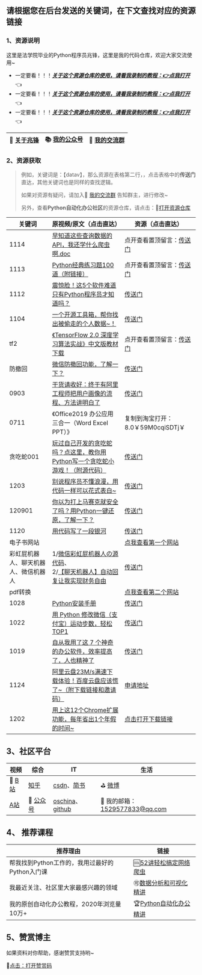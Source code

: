## 请根据您在后台发送的关键词，在下文查找对应的资源链接



### 1、资源说明

这里是法学院毕业的Python程序员兆锋，这里是我的代码仓库，欢迎大家交流使用~

- 一定要看！！！*<u>**关于这个资源仓库的使用，请看我录制的教程：👉[点我打开](https://www.bilibili.com/video/BV1Ry4y1m7Ai?p=2)**</u>*👈
- 一定要看！！！*<u>**关于这个资源仓库的使用，请看我录制的教程：👉[点我打开](https://www.bilibili.com/video/BV1Ry4y1m7Ai?p=2)**</u>*👈
- 一定要看！！！*<u>**关于这个资源仓库的使用，请看我录制的教程：👉[点我打开](https://www.bilibili.com/video/BV1Ry4y1m7Ai?p=2)**</u>*👈



| 🎯  [关于兆锋](https://mp.weixin.qq.com/s/UrJ5PkRWYydaajGetUqFYQ)   |  📚 [我的公众号](http://t.cn/A6Gkrbzw)   |  🚸 [我的交流群](https://mp.weixin.qq.com/s/6cR5fMSCtdI5sJdWiDwhOA)   |
| ---- | ---- | ---- |



### 2、资源获取

> 例如，关键词是：【datav】，那么资源在表格第二行，，点击表格中的**传送门**直达，其他关键词也是同样的查找逻辑。
>
> 如果对资源有疑问，请加入🚸 [我的交流群](https://mp.weixin.qq.com/s/6cR5fMSCtdI5sJdWiDwhOA) 告知群主，进行修改~
>
> 另外，查看**Python自动化办公社区**的资源仓库，请点击：🚀[打开资源仓库](https://gitee.com/zhaofeng092/python_auto_office)



| 关键词                               | 原视频/原文（点击直达）                                      | 资源（点击直达）                                             |
| ------------------------------------ | ------------------------------------------------------------ | ------------------------------------------------------------ |
| 1114                                 | [早知道这些查询数据的API，我还学什么爬虫啊.doc](https://mp.weixin.qq.com/s/QFlh0OB-niHupylvTPC24g) | 点开查看置顶留言：[传送门](https://mp.weixin.qq.com/s/hVR1NDcxc3sh6v6k4g1QZQ) |
| 1113                                 | [Python经典练习题100道（附链接）](https://mp.weixin.qq.com/s/2xJ_OjGNCN15B1WlN6O_GQ) | 点开查看置顶留言：[传送门](https://mp.weixin.qq.com/s/xIiawqD6X2u1ei4zk7_JNw) |
| 1112                                 | [震惊脸！这5个软件难道只有Python程序员才知道吗？](https://mp.weixin.qq.com/s/CGrV_A9e3uaZDjsaAghq2w) | [传送门](https://mp.weixin.qq.com/s/5LqlkTbOM_GxyaAIYwwjRQ)  |
| 1104                                 | [一个开源工具箱，帮你找出被偷走的个人数据~！](https://mp.weixin.qq.com/s/szHwiXrC6Xl1gsjEPm6APw) | [传送门](https://gitee.com/zhaofeng092/python_auto_office/blob/master/%E5%85%AC%E4%BC%97%E5%8F%B7/%E4%B8%80%E4%B8%AA%E5%BC%80%E6%BA%90%E5%B7%A5%E5%85%B7%E7%AE%B1%EF%BC%8C%E5%B8%AE%E4%BD%A0%E6%89%BE%E5%87%BA%E8%A2%AB%E5%81%B7%E8%B5%B0%E7%9A%84%E4%B8%AA%E4%BA%BA%E6%95%B0%E6%8D%AE~%EF%BC%81/info.txt) |
| tf2                                  | [《TensorFlow 2.0 深度学习算法实战》中文版教材下载](https://mp.weixin.qq.com/s/rKfWYyJHdhCMtKU_HrlMmg) | 点开查看置顶留言：[传送门](https://mp.weixin.qq.com/s/tybIP2TumJAZgx3gRtOGHg) |
| 防撤回                               | [微信防撤回功能，了解一下？](https://mp.weixin.qq.com/s/xej4h0gyP3snjpsW3NvNRg) | [传送门](https://gitee.com/zhaofeng092/python_auto_office/blob/master/%E5%85%AC%E4%BC%97%E5%8F%B7/%E5%BE%AE%E4%BF%A1%E9%98%B2%E6%92%A4%E5%9B%9E%E5%8A%9F%E8%83%BD%EF%BC%8C%E4%BA%86%E8%A7%A3%E4%B8%80%E4%B8%8B%EF%BC%9F/info.txt) |
| 0903                                 | [干货请收好：终于有阿里工程师把用户画像的流程、方法讲明白了](https://mp.weixin.qq.com/s/T3_SHXRUtX4JqySGiQUSzg) | [传送门](https://www.acfun.cn/v/ac20323753)                  |
| 0711                                 | 《Office2019 办公应用三合一（Word Excel PPT）》              | 复制到淘宝打开：8.0￥59M0cqiSDTj￥                           |
| 贪吃蛇001                            | [玩过自己开发的贪吃蛇吗？点这里，教你用Python写一个贪吃蛇小游戏！（附源代码）](https://mp.weixin.qq.com/s/Cd1iDcZq9nKxk-mV8phTpA) | [传送门](https://gitee.com/zhaofeng092/python_auto_office/tree/master/%E5%85%AC%E4%BC%97%E5%8F%B7/%E7%8E%A9%E8%BF%87%E8%87%AA%E5%B7%B1%E5%BC%80%E5%8F%91%E7%9A%84%E8%B4%AA%E5%90%83%E8%9B%87%E5%90%97%EF%BC%9F%E7%82%B9%E8%BF%99%E9%87%8C%EF%BC%8C%E6%95%99%E4%BD%A0%E7%94%A8Python%E5%86%99%E4%B8%80%E4%B8%AA%E8%B4%AA%E5%90%83%E8%9B%87%E5%B0%8F%E6%B8%B8%E6%88%8F%EF%BC%81%EF%BC%88%E9%99%84%E6%BA%90%E4%BB%A3%E7%A0%81%EF%BC%89) |
| 1203                                 | [别说程序员不懂浪漫，用代码一样可以花式表白~](https://www.bilibili.com/video/BV1zi4y1V73n) | [传送门](https://gitee.com/zhaofeng092/python_auto_office/tree/master/B%E7%AB%99/%E5%88%AB%E8%AF%B4%E7%A8%8B%E5%BA%8F%E5%91%98%E4%B8%8D%E6%87%82%E6%B5%AA%E6%BC%AB%EF%BC%8C%E7%94%A8%E4%BB%A3%E7%A0%81%E4%B8%80%E6%A0%B7%E5%8F%AF%E4%BB%A5%E8%8A%B1%E5%BC%8F%E8%A1%A8%E7%99%BD~) |
| 120901                               | [你以为打上马赛克就安全了吗？用Python一键还原，了解一下？](https://mp.weixin.qq.com/s/5009R-GIfXcf46BQ47m6Hw) | [传送门](https://gitee.com/zhaofeng092/python_auto_office/tree/master/%E5%85%AC%E4%BC%97%E5%8F%B7/%E4%BD%A0%E4%BB%A5%E4%B8%BA%E6%89%93%E4%B8%8A%E9%A9%AC%E8%B5%9B%E5%85%8B%E5%B0%B1%E5%AE%89%E5%85%A8%E4%BA%86%E5%90%97%EF%BC%9F%E7%94%A8Python%E4%B8%80%E9%94%AE%E8%BF%98%E5%8E%9F%EF%BC%8C%E4%BA%86%E8%A7%A3%E4%B8%80%E4%B8%8B%EF%BC%9F) |
| 1120                                 | [用代码写了一段银河](https://mp.weixin.qq.com/s/ySzv7ychUjof0lhFjSjS7w) | [传送门](https://gitee.com/zhaofeng092/python_auto_office/tree/master/%E5%85%AC%E4%BC%97%E5%8F%B7/%E7%94%A8%E4%BB%A3%E7%A0%81%E5%86%99%E4%BA%86%E4%B8%80%E6%AE%B5%E9%93%B6%E6%B2%B3) |
| 电子书网站                           |                                                              | [点我查看第一个网站](https://mp.weixin.qq.com/s/qv5qOaG9BOCZHleg9gXtQA) |
| 彩虹屁机器人、聊天机器人、微信机器人 | 1/[微信彩虹屁机器人の源代码](https://mp.weixin.qq.com/s/KarWOWBxpx2x6V02K2sPHQ)、<br/>2/[【聊天机器人】自动回复让我实现财务自由](https://www.bilibili.com/video/BV1Ty4y1D7wZ?p=5) | [传送门](https://gitee.com/zhaofeng092/python_auto_office/blob/master/%E5%85%AC%E4%BC%97%E5%8F%B7/%E5%BE%AE%E4%BF%A1%E5%BD%A9%E8%99%B9%E5%B1%81%E6%9C%BA%E5%99%A8%E4%BA%BA%E3%81%AE%E6%BA%90%E4%BB%A3%E7%A0%81/info.txt) |
| pdf转换                              |                                                              | [点我查看第二个网站](https://mp.weixin.qq.com/s/qv5qOaG9BOCZHleg9gXtQA) |
| 1028                                 | [Python安装手册](https://mp.weixin.qq.com/s/PXklcPu9IY68b4zviA8f_g) | [传送门](https://www.python.org/downloads/)                  |
| 1022                                 | [用 Python 修改微信（支付宝）运动步数，轻松 TOP1](https://mp.weixin.qq.com/s/hVR1NDcxc3sh6v6k4g1QZQ) | [传送门](https://gitee.com/zhaofeng092/python_auto_office/blob/master/%E5%85%AC%E4%BC%97%E5%8F%B7/%E7%94%A8%20Python%20%E4%BF%AE%E6%94%B9%E5%BE%AE%E4%BF%A1%EF%BC%88%E6%94%AF%E4%BB%98%E5%AE%9D%EF%BC%89%E8%BF%90%E5%8A%A8%E6%AD%A5%E6%95%B0%EF%BC%8C%E8%BD%BB%E6%9D%BE%20TOP1/info.txt) |
| 1019                                 | [自从我用了这 7 个神奇的办公软件，效率提高了，人也精神了](https://mp.weixin.qq.com/s/SaCpaqbsOp2AU6f7F4MqgA) | [传送门](https://gitee.com/zhaofeng092/python_auto_office/blob/master/%E5%85%AC%E4%BC%97%E5%8F%B7/%E8%87%AA%E4%BB%8E%E6%88%91%E7%94%A8%E4%BA%86%E8%BF%99%207%20%E4%B8%AA%E7%A5%9E%E5%A5%87%E7%9A%84%E5%8A%9E%E5%85%AC%E8%BD%AF%E4%BB%B6%EF%BC%8C%E6%95%88%E7%8E%87%E6%8F%90%E9%AB%98%E4%BA%86%EF%BC%8C%E4%BA%BA%E4%B9%9F%E7%B2%BE%E7%A5%9E%E4%BA%86/info.txt) |
| 1124                                 | [阿里云盘23M/s满速下载体验！百度云盘应该慌了~（附下载链接和邀请码）](https://mp.weixin.qq.com/s/Qno3A701rlEnwcgmjjlTnw) | [申请地址](https://survey.aliyun.com/apps/zhiliao/_o6XQjioM) |
| 1202                                 | [用上这12个Chrome扩展功能，每年省出1个年假的时间~](https://mp.weixin.qq.com/s/adB8_C9SD_WZvNURu-wMfw) | [点击打开下载链接](https://www.google.cn/chrome/index.html)  |



## 3、社区平台

| 视频                                          | 综合                                            | IT                                                           | 生活                                     |
| --------------------------------------------- | ----------------------------------------------- | ------------------------------------------------------------ | ---------------------------------------- |
| 🚗 [B站](https://space.bilibili.com/259649365) | [知乎](https://www.zhihu.com/people/a-fei-2020) | [csdn](https://blog.csdn.net/weixin_42321517)、[简书](https://www.jianshu.com/u/b84b890b3431) | ⛳ [微博](https://weibo.com/u/7411061007) |
| [A站](https://www.acfun.cn/u/35901274)        | 🚀 [公众号](http://t.cn/A6Gkrbzw)                | [oschina](https://my.oschina.net/u/3888978)、[github](https://github.com/zhaofeng092/python_auto_office) | 📲 我的邮箱：1529577833@qq.com            |



## 4、 推荐课程

| 推荐理由                                       | 链接                                                         |
| ---------------------------------------------- | ------------------------------------------------------------ |
| 帮我找到Python工作的，我用过最好的Python入门课 | 🆒[52讲轻松搞定网络爬虫](https://mp.weixin.qq.com/s/dUpSxPgTRMGTb5T7-Ya9Ow) |
| 我最近关注、社区里大家最感兴趣的领域           | 🉑[数据分析和可视化精讲](http://t.cn/A6qlcSCV)                |
| 我的原创自动化办公教程，2020年浏览量10万+      | 🏆[Python自动化办公精讲](https://www.bilibili.com/video/BV12K411N7nx) |



## 5、赞赏博主

如果资料对你帮助，感谢赞赏支持哟~

💖[点击：打开赞赏码](https://gitee.com/zhaofeng092/python_auto_office/blob/master/%E8%B4%A6%E5%8F%B7%E5%85%B1%E7%94%A8%E8%B5%84%E6%BA%90/image/%E5%BE%AE%E4%BF%A1%E6%94%B6%E6%AC%BE%E7%A0%81.jpg)